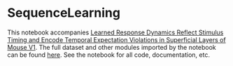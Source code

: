 # SequenceLearning
This notebook accompanies [Learned Response Dynamics Reflect Stimulus Timing and Encode Temporal Expectation Violations in Superficial Layers of Mouse V1](https://www.biorxiv.org/content/10.1101/2024.01.20.576433v1). The full dataset and other modules imported by the notebook can be found [here](https://gavorniklab.bu.edu/supplemental-materials.html). See the notebook for all code, documentation, etc.
